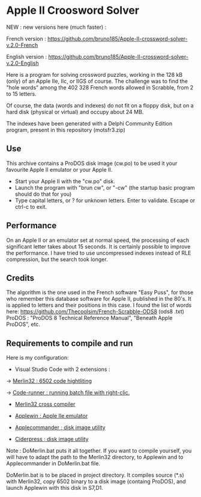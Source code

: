 # Apple II Croosword Solver

NEW : new versions here (much faster) :

French version : https://github.com/bruno185/Apple-II-crossword-solver-v.2.0-French

English version : https://github.com/bruno185/Apple-II-crossword-solver-v.2.0-English

Here is a program for solving crossword puzzles, working in the 128 kB (only) of an Apple IIe, IIc, or IIGS of course.
The challenge was to find the "hole words" among the 402 328 French words allowed in Scrabble, from 2 to 15 letters.

Of course, the data (words and indexes) do not fit on a floppy disk, but on a hard disk (physical or virtual) and occupy about 24 MB.

The indexes have been generated with a Delphi Community Edition program, present in this repository (motsfr3.zip)

## Use
This archive contains a ProDOS disk image (cw.po) to be used it your favourite Apple II emulator or your Apple II.
* Start your Apple II with the "cw.po" disk.
* Launch the program with "brun cw", or "-cw" (the startup basic program should do that for you)
* Type capital letters, or ? for unknown letters. Enter to validate. Escape or ctrl-c to exit.

## Performance
On an Apple II or an emulator set at normal speed, the processing of each significant letter takes about 15 seconds.
It is certainly possible to improve the performance. I have tried to use uncompressed indexes instead of RLE compression, but the search took longer.

## Credits
The algorithm is the one used in the French software "Easy Puss", for those who remember this database software for Apple II, published in the 80's. It is applied to letters and their positions in this case.
I found the list of words here: https://github.com/Thecoolsim/French-Scrabble-ODS8
(ods8
.txt)
ProDOS : "ProDOS 8 Technical Reference Manual", "Beneath Apple ProDOS", etc.

## Requirements to compile and run

Here is my configuration:

* Visual Studio Code with 2 extensions :

-> [Merlin32 : 6502 code hightliting](https://marketplace.visualstudio.com/items?itemName=olivier-guinart.merlin32)

-> [Code-runner :  running batch file with right-clic.](https://marketplace.visualstudio.com/items?itemName=formulahendry.code-runner)

* [Merlin32 cross compiler](https://brutaldeluxe.fr/products/crossdevtools/merlin)

* [Applewin : Apple IIe emulator](https://github.com/AppleWin/AppleWin)

* [Applecommander ; disk image utility](https://applecommander.sourceforge.net)

* [Ciderpress ; disk image utility](https://a2ciderpress.com)

Note :
DoMerlin.bat puts it all together. If you want to compile yourself, you will have to adapt the path to the Merlin32 directory, to Applewin and to Applecommander in DoMerlin.bat file.

DoMerlin.bat is to be placed in project directory.
It compiles source (*.s) with Merlin32, copy 6502 binary to a disk image (containg ProDOS), and launch Applewin with this disk in S7,D1.

